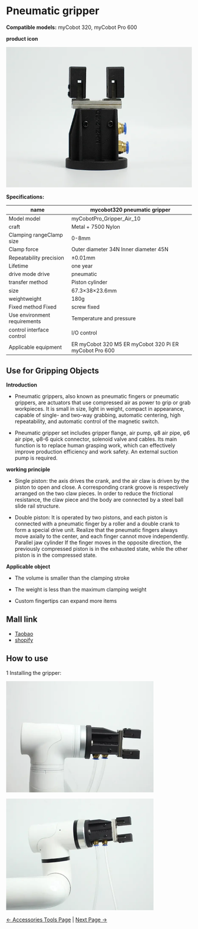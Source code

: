 # **Pneumatic gripper**

**Compatible models:** myCobot 320, myCobot Pro 600

**product icon**

<img src="../../../resources/1-ProductIntroduction/1.4/1.4.1-Gripper/3-PneumaticGripper/PneumaticGripper.jpg" alt="img-2" width="800" height="auto" /> <br>

**Specifications:**

| **name**                     | **mycobot320 pneumatic gripper**                       |
| ---------------------------- | ------------------------------------------------------ |
| Model model                  | myCobotPro_Gripper_Air_10                              |
| craft                        | Metal + 7500 Nylon                                     |
| Clamping rangeClamp size     | 0-8mm                                                  |
| Clamp force                  | Outer diameter 34N Inner diameter 45N                  |
| Repeatability precision      | ±0.01mm                                                |
| Lifetime                     | one year                                               |
| drive mode drive             | pneumatic                                              |
| transfer method              | Piston cylinder                                        |
| size                         | 67.3×38×23.6mm                                         |
| weightweight                 | 180g                                                   |
| Fixed method Fixed           | screw fixed                                            |
| Use environment requirements | Temperature and pressure                               |
| control interface control    | I/O control                                            |
| Applicable equipment         | ER myCobot 320 M5 ER myCobot 320 Pi ER myCobot Pro 600 |

## Use for Gripping Objects

**Introduction**

- Pneumatic grippers, also known as pneumatic fingers or pneumatic grippers, are actuators that use compressed air as power to grip or grab workpieces. It is small in size, light in weight, compact in appearance, capable of single- and two-way grabbing, automatic centering, high repeatability, and automatic control of the magnetic switch.

- Pneumatic gripper set includes gripper flange, air pump, φ8 air pipe, φ6 air pipe, φ8-6 quick connector, solenoid valve and cables. Its main function is to replace human grasping work, which can effectively improve production efficiency and work safety. An external suction pump is required.

**working principle**

- Single piston: the axis drives the crank, and the air claw is driven by the piston to open and close. A corresponding crank groove is respectively arranged on the two claw pieces. In order to reduce the frictional resistance, the claw piece and the body are connected by a steel ball slide rail structure.

- Double piston: It is operated by two pistons, and each piston is connected with a pneumatic finger by a roller and a double crank to form a special drive unit. Realize that the pneumatic fingers always move axially to the center, and each finger cannot move independently. Parallel jaw cylinder If the finger moves in the opposite direction, the previously compressed piston is in the exhausted state, while the other piston is in the compressed state.

**Applicable object**

- The volume is smaller than the clamping stroke

- The weight is less than the maximum clamping weight

- Custom fingertips can expand more items



## Mall link

-   [Taobao](https://shop504055678.taobao.com)
-   [shopify](https://shop.elephantrobotics.com/)

<!-- - [Shopify](https://shop-elephantrobotics-com.translate.goog/collections/mycobot-pro-600/products/air-parallel-grippers-air-compressor?_x_tr_sl=auto&_x_tr_tl=zh-CN) -->

## How to use

1 Installing the gripper: <br>

<img src="../../../resources/1-ProductIntroduction/1.4/1.4.1-Gripper/3-PneumaticGripper/PneumaticGripper2.jpg" alt="img-2" width="400" height="auto" /> <br>

<img src="../../../resources/1-ProductIntroduction/1.4/1.4.1-Gripper/3-PneumaticGripper/PneumaticGripper3.jpg" alt="img-2" width="400" height="auto" /> <br>

<!-- 2 Development with SDK  
-   [Blockly]()     
-   [Python]()
-   [C++]() -->

[← Accessories Tools Page](../1.4-AccessoriesTools.md#gripper) | [Next Page →](../1.4.1-Gripper/4-FlexibleGripper.md)